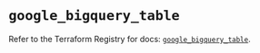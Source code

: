 # `google_bigquery_table`

Refer to the Terraform Registry for docs: [`google_bigquery_table`](https://registry.terraform.io/providers/hashicorp/google-beta/5.22.0/docs/resources/google_bigquery_table).
